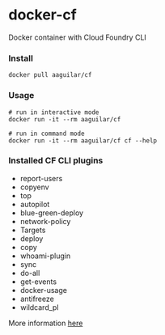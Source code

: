 # docker-cf
Docker container with Cloud Foundry CLI

### Install

```
docker pull aaguilar/cf
```

### Usage

```
# run in interactive mode
docker run -it --rm aaguilar/cf

# run in command mode
docker run -it --rm aaguilar/cf cf --help
```

### Installed CF CLI plugins

* report-users
* copyenv
* top
* autopilot
* blue-green-deploy
* network-policy
* Targets
* deploy
* copy
* whoami-plugin
* sync
* do-all
* get-events
* docker-usage
* antifreeze
* wildcard_pl

More information [here](https://plugins.cloudfoundry.org/)
